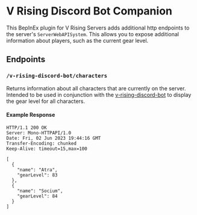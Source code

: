 ﻿# V Rising Discord Bot Companion

This BepInEx plugin for V Rising Servers adds additional http endpoints to the server's `ServerWebAPISystem`. This
allows you to expose additional information about players, such as the current gear level.

## Endpoints

### `/v-rising-discord-bot/characters`

Returns information about all characters that are currently on the server. Intended to be used in conjunction
with the [v-rising-discord-bot](https://github.com/DarkAtra/v-rising-discord-bot) to display the gear level for all
characters.

#### Example Response

```http
HTTP/1.1 200 OK
Server: Mono-HTTPAPI/1.0
Date: Fri, 02 Jun 2023 19:44:16 GMT
Transfer-Encoding: chunked
Keep-Alive: timeout=15,max=100

[
  {
    "name": "Atra",
    "gearLevel": 83
  },
  {
    "name": "Socium",
    "gearLevel": 84
  }
]
```

